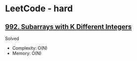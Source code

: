 # LeetCode - hard

## [992. Subarrays with K Different Integers](https://leetcode.com/problems/subarrays-with-k-different-integers)

Solved

* Complexity: O(N)
* Memory: O(N)
